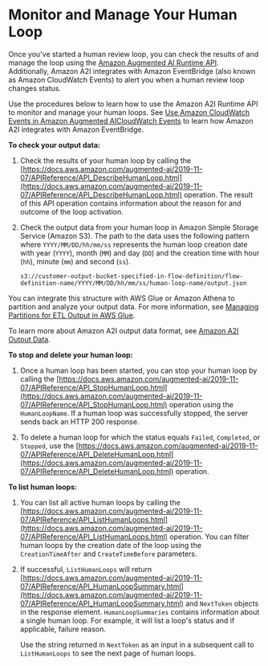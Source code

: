# Monitor and Manage Your Human Loop<a name="a2i-monitor-humanloop-results"></a>

Once you've started a human review loop, you can check the results of and manage the loop using the [Amazon Augmented AI Runtime API](https://docs.aws.amazon.com/augmented-ai/2019-11-07/APIReference/Welcome.html)\. Additionally, Amazon A2I integrates with Amazon EventBridge \(also known as Amazon CloudWatch Events\) to alert you when a human review loop changes status\. 

Use the procedures below to learn how to use the Amazon A2I Runtime API to monitor and manage your human loops\. See [Use Amazon CloudWatch Events in Amazon Augmented AICloudWatch Events](a2i-cloudwatch-events.md) to learn how Amazon A2I integrates with Amazon EventBridge\.

**To check your output data:**

1. Check the results of your human loop by calling the [https://docs.aws.amazon.com/augmented-ai/2019-11-07/APIReference/API_DescribeHumanLoop.html](https://docs.aws.amazon.com/augmented-ai/2019-11-07/APIReference/API_DescribeHumanLoop.html) operation\. The result of this API operation contains information about the reason for and outcome of the loop activation\.

1. Check the output data from your human loop in Amazon Simple Storage Service \(Amazon S3\)\. The path to the data uses the following pattern where `YYYY/MM/DD/hh/mm/ss` represents the human loop creation date with year \(`YYYY`\), month \(`MM`\) and day \(`DD`\) and the creation time with hour \(`hh`\), minute \(`mm`\) and second \(`ss`\)\. 

   ```
   s3://customer-output-bucket-specified-in-flow-definition/flow-definition-name/YYYY/MM/DD/hh/mm/ss/human-loop-name/output.json
   ```

You can integrate this structure with AWS Glue or Amazon Athena to partition and analyze your output data\. For more information, see [Managing Partitions for ETL Output in AWS Glue](https://docs.aws.amazon.com/glue/latest/dg/aws-glue-programming-etl-partitions.html)\.

To learn more about Amazon A2I output data format, see [Amazon A2I Output Data](a2i-output-data.md)\.

**To stop and delete your human loop:**

1. Once a human loop has been started, you can stop your human loop by calling the [https://docs.aws.amazon.com/augmented-ai/2019-11-07/APIReference/API_StopHumanLoop.html](https://docs.aws.amazon.com/augmented-ai/2019-11-07/APIReference/API_StopHumanLoop.html) operation using the `HumanLoopName`\. If a human loop was successfully stopped, the server sends back an HTTP 200 response\. 

1. To delete a human loop for which the status equals `Failed`, `Completed`, or `Stopped`, use the [https://docs.aws.amazon.com/augmented-ai/2019-11-07/APIReference/API_DeleteHumanLoop.html](https://docs.aws.amazon.com/augmented-ai/2019-11-07/APIReference/API_DeleteHumanLoop.html) operation\. 

**To list human loops:**

1. You can list all active human loops by calling the [https://docs.aws.amazon.com/augmented-ai/2019-11-07/APIReference/API_ListHumanLoops.html](https://docs.aws.amazon.com/augmented-ai/2019-11-07/APIReference/API_ListHumanLoops.html) operation\. You can filter human loops by the creation date of the loop using the `CreationTimeAfter` and `CreateTimeBefore` parameters\. 

1. If successful, `ListHumanLoops` will return [https://docs.aws.amazon.com/augmented-ai/2019-11-07/APIReference/API_HumanLoopSummary.html](https://docs.aws.amazon.com/augmented-ai/2019-11-07/APIReference/API_HumanLoopSummary.html) and `NextToken` objects in the response element\. `HumanLoopSummaries` contains information about a single human loop\. For example, it will list a loop's status and if applicable, failure reason\. 

   Use the string returned in `NextToken` as an input in a subsequent call to `ListHumanLoops` to see the next page of human loops\. 